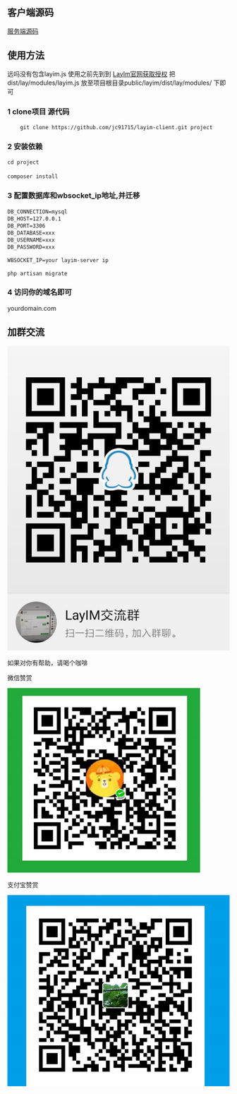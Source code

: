 ## 客户端源码
[服务端源码](https://github.com/jc91715/layim-server)


## 使用方法

远吗没有包含layim.js
使用之前先到到 [LayIm官网获取授权](http://layim.layui.com/)
把 dist/lay/modules/layim.js 放至项目根目录public/layim/dist/lay/modules/ 下即可
### 1 clone项目 源代码

```
    git clone https://github.com/jc91715/layim-client.git project
``` 
### 2 安装依赖

```
cd project

composer install
```

### 3 配置数据库和wbsocket_ip地址,并迁移

```
DB_CONNECTION=mysql
DB_HOST=127.0.0.1
DB_PORT=3306
DB_DATABASE=xxx
DB_USERNAME=xxx
DB_PASSWORD=xxx
```

```
WBSOCKET_IP=your layim-server ip
```
```
php artisan migrate
```
### 4 访问你的域名即可

yourdomain.com

## 加群交流

![加群交流](./public/c5039a7fdea6ef7f9b3d921e2d5e552.jpg)

如果对你有帮助，请喝个咖啡

微信赞赏

![微信赞赏](./public/17111835c8e51c101dd4ba9cb8cb578.png)

支付宝赞赏

![支付宝赞赏](./public/b0efde858d50b30c34d23ac5d01e35f.png)
